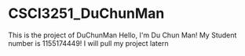 # CSCI3251_DuChunMan
This is the project of DuChunMan
Hello, I'm Du Chun Man! My Student number is 1155174449!
I will pull my project latern
